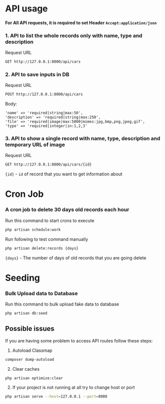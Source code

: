# API usage

#### For All API requests, it is required to set Header `Accept:application/json`

### 1. API to list the whole records only with name, type and description
Request URL
```sh
GET http://127.0.0.1:8000/api/cars
```

### 2. API to save inputs in DB
Request URL
```sh
POST http://127.0.0.1:8000/api/cars
```

Body:
```
'name' => 'required|string|max:50',
'description' => 'required|string|max:250',
'file' => 'required|image|max:5000|mimes:jpg,bmp,png,jpeg,gif',
'type' => 'required|integer|in:1,2,3'
```

### 3. API to show a single record with name, type, description and temporary URL of image
Request URL
```sh
GET http://127.0.0.1:8000/api/cars/{id}
```

`{id}` - `id` of record that you want to get information about

# Cron Job

### A cron job to delete 30 days old records each hour
Run this command to start crons to execute
```sh
php artisan schedule:work
```
Run following to test command manually

```sh
php artisan delete:records {days}
```

`{days}` - The number of days of old records that you are going delete

# Seeding

### Bulk Upload data to Database
Run this command to bulk upload fake data to database
```sh
php artisan db:seed
```

## Possible issues
If you are having some problem to access API routes follow these steps:

1. Autoload Classmap
```sh
composer dump-autoload
```

2. Clear caches
```sh
php artisan optimize:clear
```

2. If your project is not running at all try to change host or port
```sh
php artisan serve --host=127.0.0.1 --port=8080
```
